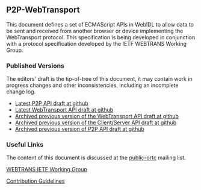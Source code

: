 ## P2P-WebTransport

This document defines a set of ECMAScript APIs in WebIDL to allow data to be sent
and received from another browser or device implementing the WebTransport
protocol. This specification is being developed in conjunction with a protocol
specification developed by the IETF WEBTRANS Working Group.

### Published Versions

The editors' draft is the tip-of-tree of this document, it may contain work in
progress changes and other inconsistencies, including an incomplete change log.

* [Latest P2P API draft at github](https://w3c.github.io/p2p-webtransport/)
* [Latest WebTransport API draft at github](https://wicg.github.io/web-transport/)
* [Archived previous version of the WebTransport API draft at github](https://w3c.github.io/p2p-webtransport/webtransport.html)
* [Archived previous version of the Client/Server API draft at github](https://w3c.github.io/p2p-webtransport/cs.html)
* [Archived previous version of P2P API draft at github](https://w3c.github.io/p2p-webtransport/index-old.html)

### Useful Links

The content of this document is discussed at the
[public-ortc](https://lists.w3.org/Archives/Public/public-ortc/)
mailing list.

[WEBTRANS IETF Working Group](https://tools.ietf.org/wg/webtrans/)

[Contribution Guidelines](CONTRIBUTING.md)
